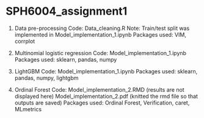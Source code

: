 # SPH6004_assignment1
1. Data pre-processing
Code: Data_cleaning.R 
Note: Train/test split was implemented in Model_implementation_1.ipynb
Packages used: VIM, corrplot

2. Multinomial logistic regression
Code: Model_implementation_1.ipynb
Packages used: sklearn, pandas, numpy

3. LightGBM
Code: Model_implementation_1.ipynb
Packages used: sklearn, pandas, numpy, lightgbm

4. Ordinal Forest
Code: Model_implementation_2.RMD (results are not displayed here)
      Model_implementation_2.pdf (knitted the rmd file so that outputs are saved)
Packages used: Ordinal Forest, Verification, caret, MLmetrics
